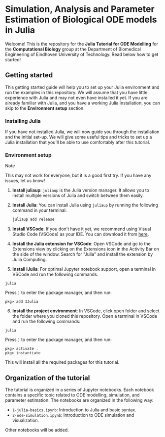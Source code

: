 # Simulation, Analysis and Parameter Estimation of Biological ODE models in Julia
Welcome! This is the repository for the **Julia Tutorial for ODE Modelling** for the **Computational Biology** group at the Department of Biomedical Engineering of Eindhoven University of Technology. Read below how to get started!

## Getting started
This getting started guide will help you to set up your Julia environment and run the examples in this repository. We will assume that you have little experience with Julia and may not even have installed it yet. If you are already familiar with Julia, and you have a working Julia installation, you can skip to the **Environment setup** section.

### Installing Julia
If you have not installed Julia, we will now guide you through the installation and the initial set-up. We will give some useful tips and tricks to set up a Julia installation that you'll be able to use comfortably after this tutorial.

### Environment setup
> [!NOTE]
> This may not work for everyone, but it is a good first try. If you have any issues, let us know!

1. **Install juliaup**: `juliaup` is the Julia version manager. It allows you to install multiple versions of Julia and switch between them easily.

2. **Install Julia**: You can install Julia using `juliaup` by running the following command in your terminal:
   ```bash
   juliaup add release
   ```

3. **Install VSCode**: If you don't have it yet, we recommend using Visual Studio Code (VSCode) as your IDE. You can download it from [here](https://code.visualstudio.com/).

4. **Install the Julia extension for VSCode**: Open VSCode and go to the Extensions view by clicking on the Extensions icon in the Activity Bar on the side of the window. Search for "Julia" and install the extension by Julia Computing.

5. **Install IJulia**: For optimal Jupyter notebook support, open a terminal in VSCode and run the following commands.

```
julia
```

Press `]` to enter the package manager, and then run:
```
pkg> add IJulia
```

6. **Install the project environment**: In VSCode, click open folder and select the folder where you cloned this repository. Open a terminal in VSCode and run the following commands:

```
julia
```

Press `]` to enter the package manager, and then run:
```
pkg> activate .
pkg> instantiate
```
This will install all the required packages for this tutorial.

## Organization of the tutorial
The tutorial is organized in a series of Jupyter notebooks. Each notebook contains a specific topic related to ODE modelling, simulation, and parameter estimation. The notebooks are organized in the following way:

- `1-julia-basics.ipynb`: Introduction to Julia and basic syntax.
- `2-ode-simulation.ipynb`: Introduction to ODE simulation and visualization.

Other notebooks will be added.